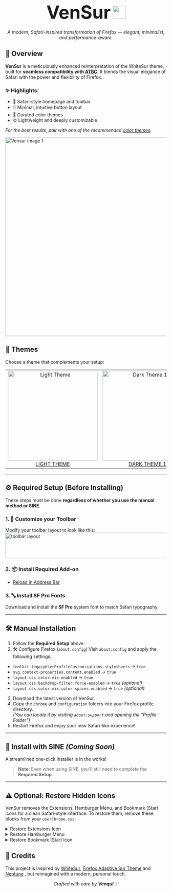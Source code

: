 <h1 align="center">
  <strong style="font-size: 2em;">VenSur</strong>
  <img src="https://github.com/user-attachments/assets/40595330-c5e2-4ff5-a777-38c1aafaacbb" width="40" height="40">
</h1>
<p align="center"><em>A modern, Safari-inspired transformation of Firefox — elegant, minimalist, and performance-aware.</em></p>

## 🌟 Overview
**VenSur** is a meticulously enhanced reinterpretation of the WhiteSur theme, built for **seamless compatibility with [ATBC](https://github.com/easonwong-de/Adaptive-Tab-Bar-Colour)**. It blends the visual elegance of Safari with the power and flexibility of Firefox.

### ✨ Highlights:
- 🧭 Safari‑style homepage and toolbar  
- 🖱️ Minimal, intuitive button layout  
- 🎨 Curated color themes  
- ⚙️ Lightweight and deeply customizable  

*For the best results, pair with one of the recommended [color themes](#-themes).*

<img width="1949" height="618" alt="Vensur image 1" src="https://github.com/user-attachments/assets/dd6b4e81-c6ed-4113-b257-6eefd5a3f812" />


## 🎨 Themes
Choose a theme that complements your setup:

<table>
  <tr>
    <td align="center">
      <img src="https://github.com/user-attachments/assets/4ffd5506-02dd-4124-88ae-dd4ba36ea741" width="280" alt="Light Theme"/><br/>
      <a href="https://addons.mozilla.org/en-US/firefox/addon/safari-15-light-theme/">LIGHT THEME</a>
    </td>
    <td align="center">
      <img src="https://github.com/user-attachments/assets/25012711-8168-46c5-8375-a34e80606c6b" width="280" alt="Dark Theme 1"/><br/>
      <a href="https://addons.mozilla.org/en-US/firefox/addon/safari-15-dark-theme/">DARK THEME 1</a>
    </td>
    <td align="center">
      <img src="https://github.com/user-attachments/assets/9b4c862e-cf61-4133-ad16-7f4fdce651fa" width="280" alt="Dark Theme 2"/><br/>
      <a href="https://addons.mozilla.org/en-US/firefox/addon/dark-theme-for-whitesur/">DARK THEME 2</a>
    </td>
  </tr>
</table>

---

## ⚙️ Required Setup (Before Installing)

These steps must be done **regardless of whether you use the manual method or SINE**. 

### 1. 🧩 Customize your Toolbar
Modify your toolbar layout to look like this:  
<img width="940" height="79" alt="toolbar layout" src="https://github.com/user-attachments/assets/45b7cc9e-a2bb-4b19-b5a2-f161341038a7" />

### 2. 📦 Install Required Add-on
- [Reload in Address Bar](https://addons.mozilla.org/en-US/firefox/addon/reload-in-address-bar/)

### 3. 🔤 Install SF Pro Fonts
Download and install the **SF Pro** system font to match Safari typography.

---

## 🛠️ Manual Installation

1. Follow the **Required Setup** above.
2. 🛠️ Configure Firefox (`about:config`)
Visit `about:config` and apply the following settings:

- `toolkit.legacyUserProfileCustomizations.stylesheets` → `true`  
- `svg.context-properties.content.enabled` → `true`  
- `layout.css.color-mix.enabled` → `true`  
- `layout.css.backdrop-filter.force-enabled` → `true` *(optional)*  
- `layout.css.color-mix.color-spaces.enabled` → `true` *(optional)* 
3. Download the latest version of VenSur.
4. Copy the `chrome` and `configuration` folders into your Firefox profile directory.  
   *(You can locate it by visiting `about:support` and opening the “Profile Folder”)*  
5. Restart Firefox and enjoy your new Safari-like experience!

---

## 🚀 Install with SINE *(Coming Soon)*

A streamlined one-click installer is in the works!

> **Note**: Even when using SINE, you'll still need to complete the **Required Setup**.

---
## ⚠️ Optional: Restore Hidden Icons
VenSur removes the Extensions, Hamburger Menu, and Bookmark (Star) icons for a clean Safari-style interface. To restore them, remove these blocks from your `userChrome.css`:

<details>
  <summary>Restore Extensions Icon</summary>

<pre><code>#unified-extensions-button { width: 3px; padding-inline: 0 !important; }
#unified-extensions-button > .toolbarbutton-icon { width: 0 !important; }</code></pre>

</details>

<details>
  <summary>Restore Hamburger Menu</summary>

<pre><code>#PanelUI-menu-button { display: none !important; }</code></pre>

</details>

<details>
  <summary>Restore Bookmark (Star) Icon</summary>

<pre><code>#star-button-box { display: none !important; }</code></pre>

</details>


## 🙌 Credits

This project is inspired by [WhiteSur](https://github.com/AdamXweb/WhiteSurFirefoxThemeMacOS), [Firefox Adaptive Sur Theme](https://github.com/easonwong-de/Firefox-Adaptive-Sur-Theme) and [Neptune](https://github.com/yiiyahui/Neptune-Firefox) , but reimagined with a modern, personal touch.

<p align="center"><em>Crafted with care by <strong>Venqul</strong> ✨</em></p>

